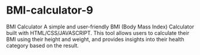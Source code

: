 # BMI-calculator-9
BMI Calculator
A simple and user-friendly BMI (Body Mass Index) Calculator built with HTML/CSS/JAVASCRIPT. This tool allows users to calculate their BMI using their height and weight, and provides insights into their health category based on the result.


